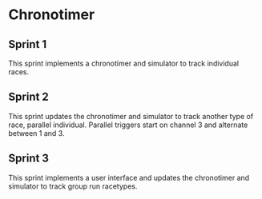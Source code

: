 # Chronotimer

## Sprint 1

This sprint implements a chronotimer and simulator to track individual races. 

## Sprint 2

This sprint updates the chronotimer and simulator to track another type of race, parallel individual. Parallel triggers start on channel 3 and alternate between 1 and 3.

## Sprint 3

This sprint implements a user interface and updates the chronotimer and simulator to track group run racetypes.
